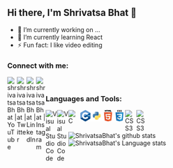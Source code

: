 ## Hi there, I'm Shrivatsa Bhat 👋

<!--
**shrivatsaBhat/shrivatsaBhat** is a ✨ _special_ ✨ repository because its `README.md` (this file) appears on your GitHub profile.

### I'm a Student and Developer!
-->

- 🔭 I’m currently working on ...
- 🌱 I’m currently learning React
- ⚡ Fun fact: I like video editing


### Connect with me:

<!--[<img align="left" alt="" width="22px" src="https://raw.githubusercontent.com/iconic/open-iconic/master/svg/globe.svg" />][website]-->

[<img align="left" alt="shrivatsaBhat | YouTube" width="22px" src="https://cdn.jsdelivr.net/npm/simple-icons@v3/icons/youtube.svg" />][youtube]
[<img align="left" alt="shrivatsaBhat | Twitter" width="22px" src="https://cdn.jsdelivr.net/npm/simple-icons@v3/icons/twitter.svg" />][twitter]
[<img align="left" alt="shrivatsaBhat | LinkedIn" width="22px" src="https://cdn.jsdelivr.net/npm/simple-icons@v3/icons/linkedin.svg" />][linkedin]
[<img align="left" alt="shrivatsaBhat | Instagram" width="22px" src="https://cdn.jsdelivr.net/npm/simple-icons@v3/icons/instagram.svg" />][instagram]

<br />

### Languages and Tools:

[<img align="left" alt="Visual Studio Code" width="26px" src="https://img.icons8.com/fluent/48/000000/visual-studio-code-2019.png" />][vscode]
[<img align="left" alt="Visual Studio Code" width="26px" src="https://img.icons8.com/color/48/000000/arduino.png" />][arduino]
[<img align="left" alt="C" width="26px" src="https://img.icons8.com/color/48/000000/c-programming.png" />][website]
[<img align="left" alt="C++" width="26px" src="https://raw.githubusercontent.com/github/explore/80688e429a7d4ef2fca1e82350fe8e3517d3494d/topics/cpp/cpp.png" />][website]
[<img align="left" alt="PYTHON" width="26px" src="https://raw.githubusercontent.com/github/explore/80688e429a7d4ef2fca1e82350fe8e3517d3494d/topics/python/python.png" />][website]
[<img align="left" alt="HTML5" width="26px" src="https://raw.githubusercontent.com/github/explore/80688e429a7d4ef2fca1e82350fe8e3517d3494d/topics/html/html.png" />][website]
[<img align="left" alt="CSS3" width="26px" src="https://raw.githubusercontent.com/github/explore/80688e429a7d4ef2fca1e82350fe8e3517d3494d/topics/css/css.png" />][website]
[<img align="left" alt="CSS3" width="26px" src="https://img.icons8.com/color/48/000000/javascript.png" />][website] 
[<img align="left" alt="CSS3" width="26px" src="https://img.icons8.com/color/48/000000/react-native.png"/>][website]

<br />
<br />

![ShrivatsaBhat's github stats]( https://github-readme-stats-ssggoku.vercel.app/api/?username=shrivatsaBhat)
![ShrivatsaBhat's Language stats]( https://github-readme-stats-ssggoku.vercel.app/api/top-langs/?username=shrivatsaBhat)

[website]: https://www.google.in/
[twitter]: https://twitter.com/VatsaPolali
[youtube]: https://www.youtube.com/channel/UCfFlXx_F3u5C8FdFmmKP76w/featured?view_as=subscriber
[instagram]: https://instagram.com/
[linkedin]: https://linkedin.com/in/pshrivatsabhat
[icon]: https://icons8.com/
[vscode]: https://code.visualstudio.com/
[arduino]: https://www.arduino.cc/
